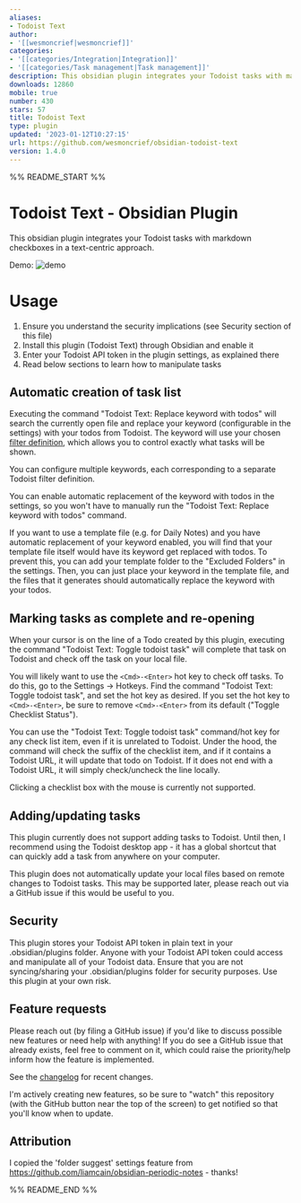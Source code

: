 ```yaml
---
aliases:
- Todoist Text
author:
- '[[wesmoncrief|wesmoncrief]]'
categories:
- '[[categories/Integration|Integration]]'
- '[[categories/Task management|Task management]]'
description: This obsidian plugin integrates your Todoist tasks with markdown checkboxes.
downloads: 12860
mobile: true
number: 430
stars: 57
title: Todoist Text
type: plugin
updated: '2023-01-12T10:27:15'
url: https://github.com/wesmoncrief/obsidian-todoist-text
version: 1.4.0
---
```


%% README_START %%

# Todoist Text - Obsidian Plugin

This obsidian plugin integrates your Todoist tasks with markdown checkboxes in a text-centric approach.

Demo: ![demo](https://raw.githubusercontent.com/wesmoncrief/obsidian-todoist-text/master/demo.gif)

# Usage
1. Ensure you understand the security implications (see Security section of this file)
2. Install this plugin (Todoist Text) through Obsidian and enable it
3. Enter your Todoist API token in the plugin settings, as explained there
4. Read below sections to learn how to manipulate tasks

## Automatic creation of task list
Executing the command "Todoist Text: Replace keyword with todos" will search the currently open file and replace your keyword (configurable in the settings) with your todos from Todoist. The keyword will use your chosen [filter definition](https://todoist.com/help/articles/introduction-to-filters), which allows you to control exactly what tasks will be shown.

You can configure multiple keywords, each corresponding to a separate Todoist filter definition.

You can enable automatic replacement of the keyword with todos in the settings, so you won't have to manually run the "Todoist Text: Replace keyword with todos" command.

If you want to use a template file (e.g. for Daily Notes) and you have automatic replacement of your keyword enabled, you will find that your template file itself would have its keyword get replaced with todos. To prevent this, you can add your template folder to the "Excluded Folders" in the settings. Then, you can just place your keyword in the template file, and the files that it generates should automatically replace the keyword with your todos.

## Marking tasks as complete and re-opening
When your cursor is on the line of a Todo created by this plugin, executing the command "Todoist Text: Toggle todoist task" will complete that task on Todoist and check off the task on your local file.

You will likely want to use the `<Cmd>-<Enter>` hot key to check off tasks. To do this, go to the Settings -> Hotkeys. Find the command "Todoist Text: Toggle todoist task", and set the hot key as desired. If you set the hot key to `<Cmd>-<Enter>`, be sure to remove `<Cmd>-<Enter>` from its default ("Toggle Checklist Status"). 

You can use the "Todoist Text: Toggle todoist task" command/hot key for any check list item, even if it is unrelated to Todoist. Under the hood, the command will check the suffix of the checklist item, and if it contains a Todoist URL, it will update that todo on Todoist. If it does not end with a Todoist URL, it will simply check/uncheck the line locally.

Clicking a checklist box with the mouse is currently not supported.

## Adding/updating tasks
This plugin currently does not support adding tasks to Todoist. Until then, I recommend using the Todoist desktop app - it has a global shortcut that can quickly add a task from anywhere on your computer.

This plugin does not automatically update your local files based on remote changes to Todoist tasks. This may be supported later, please reach out via a GitHub issue if this would be useful to you.

## Security 
This plugin stores your Todoist API token in plain text in your .obsidian/plugins folder. Anyone with your Todoist API token could access and manipulate all of your Todoist data. Ensure that you are not syncing/sharing your .obsidian/plugins folder for security purposes. Use this plugin at your own risk.

## Feature requests
Please reach out (by filing a GitHub issue) if you'd like to discuss possible new features or need help with anything! If you do see a GitHub issue that already exists, feel free to comment on it, which could raise the priority/help inform how the feature is implemented.

See the [changelog](CHANGELOG.md) for recent changes.

I'm actively creating new features, so be sure to "watch" this repository (with the GitHub button near the top of the screen) to get notified so that you'll know when to update.

## Attribution
I copied the 'folder suggest' settings feature from https://github.com/liamcain/obsidian-periodic-notes - thanks!


%% README_END %%